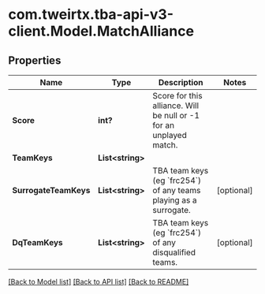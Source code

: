# com.tweirtx.tba-api-v3-client.Model.MatchAlliance
## Properties

Name | Type | Description | Notes
------------ | ------------- | ------------- | -------------
**Score** | **int?** | Score for this alliance. Will be null or -1 for an unplayed match. | 
**TeamKeys** | **List&lt;string&gt;** |  | 
**SurrogateTeamKeys** | **List&lt;string&gt;** | TBA team keys (eg &#x60;frc254&#x60;) of any teams playing as a surrogate. | [optional] 
**DqTeamKeys** | **List&lt;string&gt;** | TBA team keys (eg &#x60;frc254&#x60;) of any disqualified teams. | [optional] 

[[Back to Model list]](../README.md#documentation-for-models) [[Back to API list]](../README.md#documentation-for-api-endpoints) [[Back to README]](../README.md)

